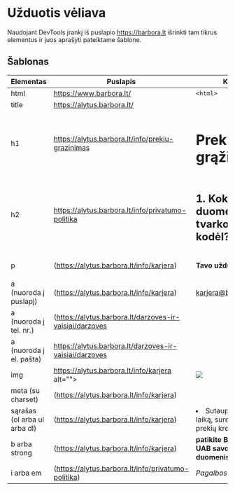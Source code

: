 # Užduotis vėliava

Naudojant DevTools įrankį iš puslapio https://barbora.lt išrinkti tam tikrus elementus ir juos aprašyti pateiktame šablone.

## Šablonas

| Elementas                    | Puslapis                                                | Kodas                                                                               |
| ---------------------------- | ------------------------------------------------------- | ----------------------------------------------------------------------------------- |
| html                         | https://www.barbora.lt/                                 | `<html>`                                                                            |
| title                        | https://alytus.barbora.lt/                              | <title>BARBORA internetinė parduotuvė</title>                                       |
| h1                           | https://alytus.barbora.lt/info/prekiu-grazinimas        | <h1 class="b-zigzag-heading b-negate-page-container-padding">Prekių grąžinimas</h1> |
| h2                           | https://alytus.barbora.lt/info/privatumo-politika       | <h2>1. Kokius Jūsų duomenis tvarkome ir kodėl?</h2>                                 |
| p                            | (https://alytus.barbora.lt/info/karjera)                | <p><strong>Tavo užduotys</strong></p>                                               |
| a (nuoroda į puslapį)        | (https://alytus.barbora.lt/info/karjera)                | <a href="mailto:karjera@barbora.lt">karjera@barbora.lt</a>                          |
| a (nuoroda į tel. nr.)       | (https://alytus.barbora.lt/darzoves-ir-vaisiai/darzoves | <a href="tel:(8 5) 230 9309">                                                       |
| a (nuoroda į el. pašta)      | https://alytus.barbora.lt/darzoves-ir-vaisiai/darzoves  | <a href="mailto:pagalba@barbora.lt">                                                |
| img                          | https://alytus.barbora.lt/info/karjera alt="">          | <img src="/Assets/Images/new-careers-LT.png">                                       |
| meta (su charset)            | (https://alytus.barbora.lt/info/karjera)                | <meta name="apple-itunes-app" content="app-id=903888629">                           |
| sąrašas (ol arba ul arba dl) | (https://alytus.barbora.lt/info/karjera)                | <li>Sutaupyti kliento laiką, surenkant jo prekių krepšelį;</li>                     |
| b arba strong                | (https://alytus.barbora.lt/info/karjera)                | <strong>patikite BARBORA, UAB savo asmens duomenis.&nbsp;</strong>                  |
| i arba em                    | (https://alytus.barbora.lt/info/privatumo-politika)     | <i>Pagalbos liniją&nbsp;</i>                                                        |